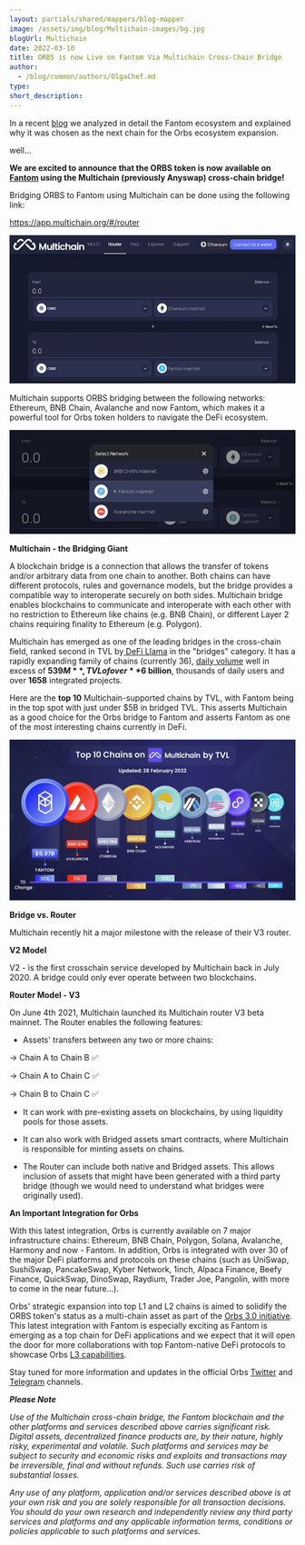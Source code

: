 ```yaml
---
layout: partials/shared/mappers/blog-mapper
image: /assets/img/blog/Multichain-images/bg.jpg
blogUrl: Multichain
date: 2022-03-10
title: ORBS is now Live on Fantom Via Multichain Cross-Chain Bridge
author:
  - /blog/common/authors/OlgaChef.md
type:
short_description: 
---
```

In a recent [blog](https://www.orbs.com/Fantom/) we analyzed in detail the Fantom ecosystem and explained why it was chosen as the next chain for the Orbs ecosystem expansion.

well...

**We are excited to announce that the ORBS token is now available on[  Fantom](https://fantom.foundation/) using the Multichain (previously Anyswap) cross-chain bridge!**

Bridging ORBS to Fantom using Multichain can be done using the following link:

<https://app.multichain.org/#/router>

![](/assets/img/blog/Multichain-images/image1.jpg)

Multichain supports ORBS bridging between the following networks: Ethereum, BNB Chain, Avalanche and now Fantom, which makes it a powerful tool for Orbs token holders to navigate the DeFi ecosystem. 

![](/assets/img/blog/Multichain-images/image2.jpg)

**Multichain - the Bridging Giant**

A blockchain bridge is a connection that allows the transfer of tokens and/or arbitrary data from one chain to another. Both chains can have different protocols, rules and governance models, but the bridge provides a compatible way to interoperate securely on both sides. Multichain bridge enables blockchains to communicate and interoperate with each other with no restriction to Ethereum like chains (e.g. BNB Chain), or different Layer 2 chains requiring finality to Ethereum (e.g. Polygon).

Multichain has emerged as one of the leading bridges in the cross-chain field, ranked second in TVL by[ DeFi Llama](https://defillama.com/protocols/Bridge) in the "bridges" category. It has a rapidly expanding family of chains (currently 36), [daily volume](https://anyswap.net/dashboard) well in excess of **$539M**, TVL of over **$6 billion**, thousands of daily users and over **1658** integrated projects.

Here are the **top 10** Multichain-supported chains by TVL, with Fantom being in the top spot with just under $5B in bridged TVL. This asserts Multichain as a good choice for the Orbs bridge to Fantom and asserts Fantom as one of the most interesting chains currently in DeFi.

![](/assets/img/blog/Multichain-images/image3.jpg)

**Bridge vs. Router**

Multichain recently hit a major milestone with the release of their V3 router.

**V2 Model**

V2 - is the first crosschain service developed by Multichain back in July 2020. A bridge could only ever operate between two blockchains.

**Router Model - V3**

On June 4th 2021, Multichain launched its Multichain router V3 beta mainnet. The Router enables the following features:

-   Assets' transfers between any two or more chains:

&#8594; Chain A to Chain B ✅

&#8594; Chain A to Chain C ✅

&#8594; Chain B to Chain C ✅

-   It can work with pre-existing assets on blockchains, by using liquidity pools for those assets.

-   It can also work with Bridged assets smart contracts, where Multichain is responsible for minting assets on chains.

-   The Router can include both native and Bridged assets. This allows inclusion of assets that might have been generated with a third party bridge (though we would need to understand what bridges were originally used).

**An Important Integration for Orbs**

With this latest integration, Orbs is currently available on 7 major infrastructure chains: Ethereum, BNB Chain, Polygon, Solana, Avalanche, Harmony and now - Fantom. In addition, Orbs is integrated with over 30 of the major DeFi platforms and protocols on these chains (such as UniSwap, SushiSwap, PancakeSwap, Kyber Network, 1inch, Alpaca Finance, Beefy Finance, QuickSwap, DinoSwap, Raydium, Trader Joe, Pangolin, with more to come in the near future...).

Orbs' strategic expansion into top L1 and L2 chains is aimed to solidify the ORBS token's status as a multi-chain asset as part of the [Orbs 3.0 initiative](https://www.orbs.com/Orbs3.0/). This latest integration with Fantom is especially exciting as Fantom is emerging as a top chain for DeFi applications and we expect that it will open the door for more collaborations with top Fantom-native DeFi protocols to showcase Orbs [L3 capabilities](https://www.orbs.com/How-Orbs-Hybrid-Architecture-Is-Becoming-a-Game-Changer-in-DeFi/).

Stay tuned for more information and updates in the official Orbs [Twitter](https://twitter.com/orbs_network) and [Telegram](https://t.me/OrbsNetwork) channels.

<div class='line-separator'> </div>

***Please Note***

*Use of the Multichain cross-chain bridge, the Fantom blockchain and the other platforms and services described above carries significant risk. Digital assets, decentralized finance products are, by their nature, highly risky, experimental and volatile. Such platforms and services may be subject to security and economic risks and exploits and transactions may be irreversible, final and without refunds. Such use carries risk of substantial losses.*

*Any use of any platform, application and/or services described above is at your own risk and you are solely responsible for all transaction decisions. You should do your own research and independently review any third party services and platforms and any applicable information terms, conditions or policies applicable to such platforms and services.*
